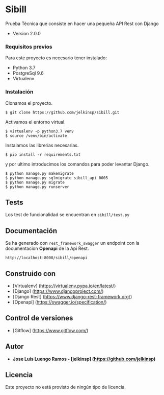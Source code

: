 # Sibill
Prueba Técnica que consiste en hacer una pequeña API Rest con Django

* Version 2.0.0

### Requisitos previos

Para este proyecto es necesario tener instalado:
* Python 3.7
* PostgreSql 9.6
* Virtualenv


### Instalación

Clonamos el proyecto.

```
$ git clone https://github.com/jelkinsp/sibill.git
```

Activamos el entorno virtual.

```
$ virtualenv -p python3.7 venv
$ source /venv/bin/activate
```
Instalamos las librerias necesarias.

```
$ pip install -r requirements.txt
```
y por ultimo introducimos los comandos para poder levantar Django.

```
$ python manage.py makemigrate
$ python manage.py sqlmigrate sibill_api 0005
$ python manage.py migrate
$ python manage.py runserver
```

## Tests

Los test de funcionalidad se encuentran en `sibill/test.py`

## Documentación

Se ha generado con `rest_framework_swagger` un endpoint con la documentacion **Openapi** de la Api Rest.
```
http://localhost:8000/sibill/openapi
```

## Construido con

* [Virtualenv] (https://virtualenv.pypa.io/en/latest/)
* [Django] (https://www.djangoproject.com/)
* [Django Rest] (https://www.django-rest-framework.org/)
* [Openapi] (https://swagger.io/specification/)

## Control de versiones

* [Gitflow] (https://www.gitflow.com/)

## Autor

* **Jose Luis Luengo Ramos - [jelkinsp] (https://github.com/jelkinsp)**

## Licencia

Este proyecto no está provisto de ningún tipo de licencia.

